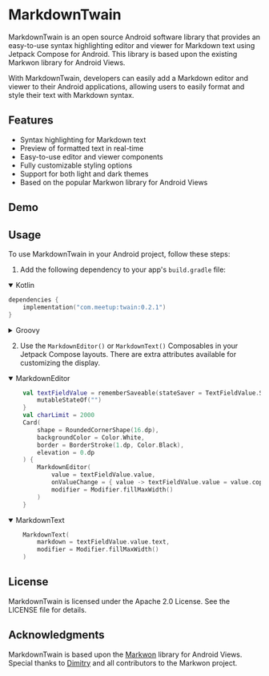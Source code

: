 # MarkdownTwain

MarkdownTwain is an open source Android software library that provides an easy-to-use syntax highlighting editor and viewer for Markdown text using Jetpack Compose for Android. This library is based upon the existing Markwon library for Android Views.

With MarkdownTwain, developers can easily add a Markdown editor and viewer to their Android applications, allowing users to easily format and style their text with Markdown syntax.

## Features

- Syntax highlighting for Markdown text
- Preview of formatted text in real-time
- Easy-to-use editor and viewer components
- Fully customizable styling options
- Support for both light and dark themes
- Based on the popular Markwon library for Android Views

## Demo



## Usage

To use MarkdownTwain in your Android project, follow these steps:

1. Add the following dependency to your app's `build.gradle` file:

<details open>
<summary>Kotlin</summary>

```kotlin
dependencies {
    implementation("com.meetup:twain:0.2.1")
}
```
</details>
<details>
<summary>Groovy</summary>

```groovy
dependencies {
    implementation 'com.meetup:twain:0.2.1'
}
```

</details>

2. Use the `MarkdownEditor()` or `MarkdownText()` Composables in your Jetpack Compose layouts. There are extra attributes available for customizing the display.

<details open>
<summary>MarkdownEditor</summary>

```kotlin
    val textFieldValue = rememberSaveable(stateSaver = TextFieldValue.Saver) {
        mutableStateOf("")
    }
    val charLimit = 2000
    Card(
        shape = RoundedCornerShape(16.dp),
        backgroundColor = Color.White,
        border = BorderStroke(1.dp, Color.Black),
        elevation = 0.dp
    ) {
        MarkdownEditor(
            value = textFieldValue.value,
            onValueChange = { value -> textFieldValue.value = value.copy(text = value.text) },
            modifier = Modifier.fillMaxWidth()
        )
    }
```

</details>

<details open>
<summary>MarkdownText</summary>

```kotlin
    MarkdownText(
        markdown = textFieldValue.value.text,
        modifier = Modifier.fillMaxWidth()
    )
```

</details>

## License
MarkdownTwain is licensed under the Apache 2.0 License. See the LICENSE file for details.

## Acknowledgments
MarkdownTwain is based upon the [Markwon](https://github.com/noties/Markwon) library for Android Views. Special thanks to [Dimitry](https://github.com/noties) and all contributors to the Markwon project.